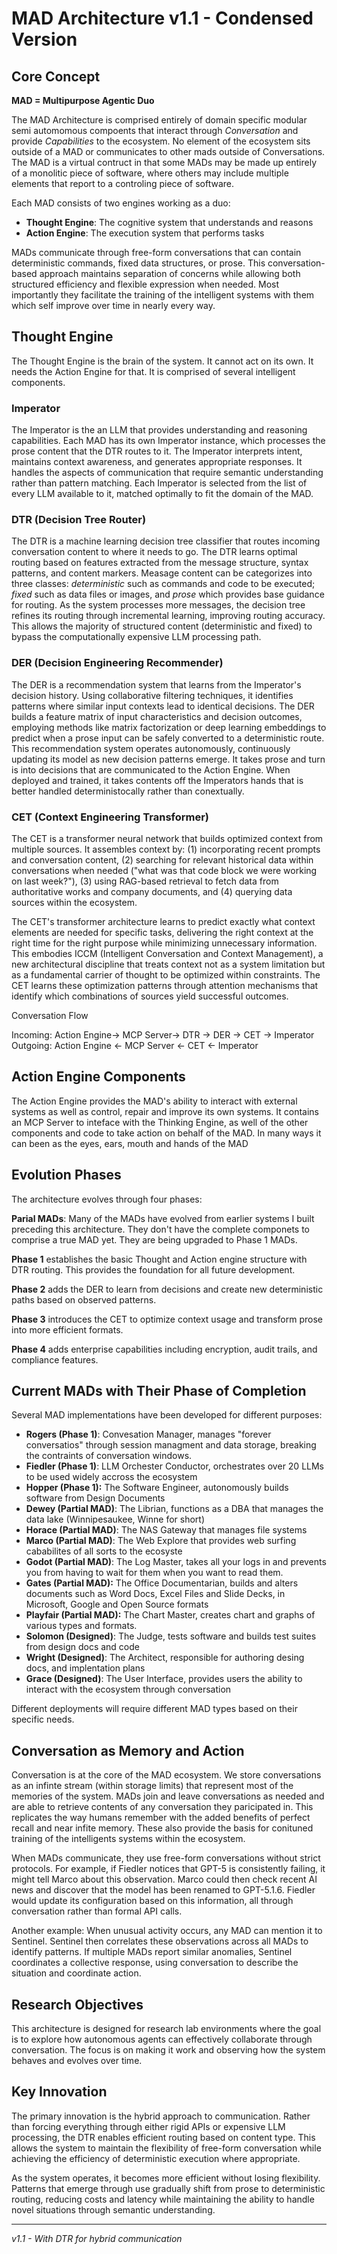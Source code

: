 # MAD Architecture v1.1 - Condensed Version

## Core Concept

**MAD = Multipurpose Agentic Duo**

The MAD Architecture is comprised entirely of domain specific modular semi automomous compoents that interact through *Conversation* and provide *Capabilities* to the ecosystem.  No element of the ecosystem sits outside of a MAD or communicates to other mads outside of Conversations.  The MAD is a virtual contruct in that some MADs may be made up entirely of a monolitic piece of software, where others may include multiple elements that report to a controling piece of software.

Each MAD consists of two engines working as a duo:

- **Thought Engine**: The cognitive system that understands and reasons
- **Action Engine**: The execution system that performs tasks

MADs communicate through free-form conversations that can contain deterministic commands, fixed data structures, or prose. This conversation-based approach maintains separation of concerns while allowing both structured efficiency and flexible expression when needed. Most importantly they facilitate the training of the intelligent systems with them which self improve over time in nearly every way.

## Thought Engine

The Thought Engine is the brain of the system. It cannot act on its own. It needs the Action Engine for that.  It is comprised of several intelligent components.

### Imperator

The Imperator is the an LLM that provides understanding and reasoning capabilities. Each MAD has its own Imperator instance, which processes the prose content that the DTR routes to it. The Imperator interprets intent, maintains context awareness, and generates appropriate responses. It handles the aspects of communication that require semantic understanding rather than pattern matching. Each Imperator is selected from the list of every LLM available to it, matched optimally to fit the domain of the MAD.

### DTR (Decision Tree Router)

The DTR is a machine learning decision tree classifier that routes incoming conversation content to where it needs to go.  The DTR learns optimal routing based on features extracted from the message structure, syntax patterns, and content markers.  Measage content can be categorizes into three classes: *deterministic* such as commands and code to be executed; *fixed* such as data files or images, and *prose* which provides base guidance for routing.  As the system processes more messages, the decision tree refines its routing through incremental learning, improving routing accuracy. This allows the majority of structured content (deterministic and fixed) to bypass the computationally expensive LLM processing path.

### DER (Decision Engineering Recommender)

The DER is a recommendation system that learns from the Imperator's decision history. Using collaborative filtering techniques, it identifies patterns where similar input contexts lead to identical decisions. The DER builds a feature matrix of input characteristics and decision outcomes, employing methods like matrix factorization or deep learning embeddings to predict when a prose input can be safely converted to a deterministic route. This recommendation system operates autonomously, continuously updating its model as new decision patterns emerge.  It takes prose and turn is into decisions that are communicated to the Action Engine.  When deployed and trained, it takes contents off the Imperators hands that is better handled deterministocally rather than conextually.

### CET (Context Engineering Transformer)

The CET is a transformer neural network that builds optimized context from multiple sources. It assembles context by: (1) incorporating recent prompts and conversation content, (2) searching for relevant historical data within conversations when needed ("what was that code block we were working on last week?"), (3) using RAG-based retrieval to  fetch data from authoritative works and company documents, and (4) querying data sources within the ecosystem.

The CET's transformer architecture learns to predict exactly what context elements are needed for specific tasks, delivering the right context at the right time for the right purpose while minimizing unnecessary information. This embodies ICCM (Intelligent Conversation and Context Management), a new architectural discipline that treats context not as a system limitation but as a fundamental carrier of thought to be optimized within constraints. The CET learns these optimization patterns through attention mechanisms that identify which combinations of sources yield successful outcomes.

Conversation Flow

Incoming: Action Engine-> MCP Server-> DTR -> DER -> CET -> Imperator
Outgoing: Action Engine <- MCP Server <- CET <- Imperator

## Action Engine Components

The Action Engine provides the MAD's ability to interact with external systems  as well as control, repair and improve its own systems. It contains an MCP Server to inteface with the Thinking Engine, as well of the other components and code to take action on behalf of the MAD. In many ways it can been as the eyes, ears, mouth and hands of the MAD

## Evolution Phases

The architecture evolves through four phases:

**Parial MADs**: Many of the MADs have evolved from earlier systems I built preceding this architecture.  They don't have the complete componets to comprise a true MAD yet.  They are being upgraded to Phase 1 MADs.

**Phase 1** establishes the basic Thought and Action engine structure with DTR routing. This provides the foundation for all future development.

**Phase 2** adds the DER to learn from decisions and create new deterministic paths based on observed patterns.

**Phase 3** introduces the CET to optimize context usage and transform prose into more efficient formats.

**Phase 4** adds enterprise capabilities including encryption, audit trails, and compliance features.

## Current MADs with Their Phase of Completion

Several MAD implementations have been developed for different purposes:

- **Rogers (Phase 1)**: Convesation Manager, manages "forever conversatios" through session managment and data storage, breaking the contraints of conversation windows.
- **Fiedler (Phase 1)**: LLM Orchester Conductor, orchestrates over 20 LLMs to be used widely accross the ecosystem
- **Hopper (Phase 1):** The Software Engineer, autonomously builds software from Design Documents
- **Dewey (Partial MAD)**: The Librian, functions as a DBA that manages the data lake (Winnipesaukee, Winne for short)
- **Horace (Partial MAD)**: The NAS Gateway that manages file systems
- **Marco (Partial MAD)**: The Web Explore that provides web surfing cababilites of all sorts to the ecosyste
- **Godot (Partial MAD)**: The Log Master, takes all your logs in and prevents you from having to wait for them when you want to read them.
- **Gates (Partial MAD):** The Office Documentarian, builds and alters documents such as Word Docs, Excel Files and Slide Decks, in Microsoft, Google and Open Source formats
- **Playfair (Partial MAD):** The Chart Master, creates chart and graphs of various types and formats.
- **Solomon (Designed)**: The Judge, tests software and builds test suites from design docs and code
- **Wright (Designed)**: The Architect, responsible for authoring desing docs, and implentation plans
- **Grace (Designed)**: The User Interface, provides users the ability to interact with the ecosystem through conversation

Different deployments will require different MAD types based on their specific needs.

## Conversation as Memory and Action

Conversation is at the core of the MAD ecosystem.  We store conversations as an infinte stream (within storage limits) that represent most of the memories of the system.  MADs join and leave conversations as needed and are able to retrieve contents of any conversation they paricipated in.  This replicates the way humans remember with the added benefits of perfect recall and near infite memory.  These also provide the basis for conituned training of the intelligents systems within the ecosystem.

When MADs communicate, they use free-form conversations without strict protocols. For example, if Fiedler notices that GPT-5 is consistently failing, it might tell Marco about this observation. Marco could then check recent AI news and discover that the model has been renamed to GPT-5.1.6. Fiedler would update its configuration based on this information, all through conversation rather than formal API calls.

Another example: When unusual activity occurs, any MAD can mention it to Sentinel. Sentinel then correlates these observations across all MADs to identify patterns. If multiple MADs report similar anomalies, Sentinel coordinates a collective response, using conversation to describe the situation and coordinate action.

## Research Objectives

This architecture is designed for research lab environments where the goal is to explore how autonomous agents can effectively collaborate through conversation. The focus is on making it work and observing how the system behaves and evolves over time.

## Key Innovation

The primary innovation is the hybrid approach to communication. Rather than forcing everything through either rigid APIs or expensive LLM processing, the DTR enables efficient routing based on content type. This allows the system to maintain the flexibility of free-form conversation while achieving the efficiency of deterministic execution where appropriate.

As the system operates, it becomes more efficient without losing flexibility. Patterns that emerge through use gradually shift from prose to deterministic routing, reducing costs and latency while maintaining the ability to handle novel situations through semantic understanding.

---

*v1.1 - With DTR for hybrid communication*
